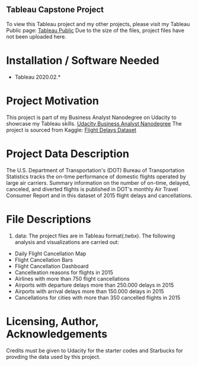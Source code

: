 ## Tableau Capstone Project

To view this Tableau project and my other projects,  please visit my Tableau Public page: [Tableau Public](https://public.tableau.com/profile/ahmet.cigil#!/)
Due to the size of the files, project files have not been uploaded here.

# Installation / Software Needed
- Tableau 2020.02.*

# Project Motivation
This project is part of my Business Analyst Nanodegree on Udacity to showcase my Tableau skills. 
[Udacity Business Analyst Nanodegree](https://www.udacity.com/course/business-analytics-nanodegree--nd098) 
The project is sourced from Kaggle: [Flight Delays Dataset](https://www.kaggle.com/usdot/flight-delays)

# Project Data Description 
The U.S. Department of Transportation's (DOT) Bureau of Transportation Statistics tracks the on-time performance of domestic flights operated by large air carriers. Summary information on the number of on-time, delayed, canceled, and diverted flights is published in DOT's monthly Air Travel Consumer Report and in this dataset of 2015 flight delays and cancellations.

# File Descriptions
1. data:
The project files are in Tableau format(.twbx). The following analysis and visualizations are carried out:

 - Daily Flight Cancellation Map
 - Flight Cancellation Bars
 - Flight Cancellation Dashboard
 - Cancelleation reasons for flights in 2015
 - Airlines with more than 750 flight cancellations
 - Airports with departure delays more than 250.000 delays in 2015
 - Airports with arrival delays more than 150.000 delays in 2015
 - Cancellations for cities with more than 350 cancelled flights in 2015

# Licensing, Author, Acknowledgements
Credits must be given to Udacity for the starter codes and Starbucks for provding the data used by this project.
